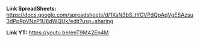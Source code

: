 **Link SpreadSheets:** https://docs.google.com/spreadsheets/d/1XaN3bS_tYGVPdQpAqVgESAzsu3dPpRpVNzP1U8dWQUk/edit?usp=sharing

**Link YT:** https://youtu.be/enT9M42En4M
